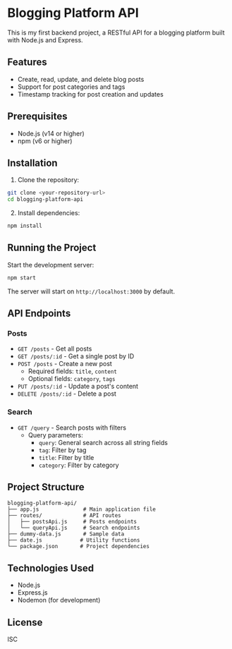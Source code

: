 # Blogging Platform API

This is my first backend project, a RESTful API for a blogging platform built with Node.js and Express.

## Features

- Create, read, update, and delete blog posts
- Support for post categories and tags
- Timestamp tracking for post creation and updates

## Prerequisites

- Node.js (v14 or higher)
- npm (v6 or higher)

## Installation

1. Clone the repository:
```bash
git clone <your-repository-url>
cd blogging-platform-api
```

2. Install dependencies:
```bash
npm install
```

## Running the Project

Start the development server:
```bash
npm start
```

The server will start on `http://localhost:3000` by default.

## API Endpoints

### Posts

- `GET /posts` - Get all posts
- `GET /posts/:id` - Get a single post by ID
- `POST /posts` - Create a new post
  - Required fields: `title`, `content`
  - Optional fields: `category`, `tags`
- `PUT /posts/:id` - Update a post's content
- `DELETE /posts/:id` - Delete a post

### Search

- `GET /query` - Search posts with filters
  - Query parameters:
    - `query`: General search across all string fields
    - `tag`: Filter by tag
    - `title`: Filter by title
    - `category`: Filter by category

## Project Structure

```
blogging-platform-api/
├── app.js              # Main application file
├── routes/             # API routes
│   ├── postsApi.js     # Posts endpoints
│   └── queryApi.js     # Search endpoints
├── dummy-data.js       # Sample data
├── date.js            # Utility functions
└── package.json       # Project dependencies
```

## Technologies Used

- Node.js
- Express.js
- Nodemon (for development)

## License

ISC 